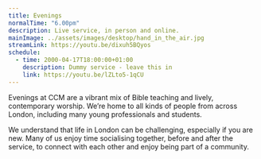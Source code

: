 ```yaml
---
title: Evenings
normalTime: "6.00pm"
description: Live service, in person and online.
mainImage: ../assets/images/desktop/hand_in_the_air.jpg
streamLink: https://youtu.be/dixuh5BQyos
schedule:          
  - time: 2000-04-17T18:00:00+01:00
    description: Dummy service - leave this in
    link: https://youtu.be/lZLto5-1qCU
---
```

Evenings at CCM are a vibrant mix of Bible teaching and lively, contemporary worship. We’re home to all kinds of people from across London, including many young professionals and students.

We understand that life in London can be challenging, especially if you are new. Many of us enjoy time socialising together, before and after the service, to connect with each other and enjoy being part of a community.
